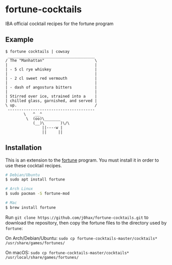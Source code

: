 # fortune-cocktails
IBA official cocktail recipes for the fortune program

## Example
```
$ fortune cocktails | cowsay
 ______________________________________ 
/ The "Manhattan"                      \
|                                      |
| - 5 cl rye whiskey                   |
|                                      |
| - 2 cl sweet red vermouth            |
|                                      |
| - dash of angostura bitters          |
|                                      |
| Stirred over ice, strained into a    |
| chilled glass, garnished, and served |
\ up.                                  /
 -------------------------------------- 
        \   ^__^
         \  (oo)\_______
            (__)\       )\/\
                ||----w |
                ||     ||
```

## Installation
This is an extension to the [fortune](http://linux.die.net/man/6/fortune) program. You must install it in order to use these cocktail recipes.

```bash
# Debian/Ubuntu
$ sudo apt install fortune

# Arch Linux
$ sudo pacman -S fortune-mod

# Mac
$ brew install fortune
```

Run `git clone https://github.com/j0hax/fortune-cocktails.git` to download the repository, then copy the fortune files to the directory used by `fortune`:

On Arch/Debian/Ubuntu: `sudo cp fortune-cocktails-master/cocktails* /usr/share/games/fortunes/`

On macOS: `sudo cp fortune-cocktails-master/cocktails* /usr/local/share/games/fortunes/`
